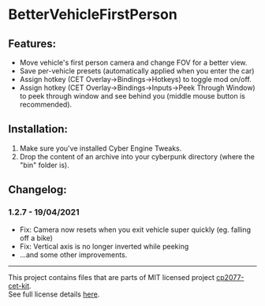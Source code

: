 # BetterVehicleFirstPerson

## Features:

- Move vehicle's first person camera and change FOV for a better view.  
- Save per-vehicle presets (automatically applied when you enter the car)  
- Assign hotkey (CET Overlay->Bindings->Hotkeys) to toggle mod on/off.  
- Assign hotkey (CET Overlay->Bindings->Inputs->Peek Through Window) to peek through window and see behind you (middle mouse button is recommended).  


## Installation:

1. Make sure you've installed Cyber Engine Tweaks.
2. Drop the content of an archive into your cyberpunk directory (where the "bin" folder is).

## Changelog:

### 1.2.7 - 19/04/2021
- Fix: Camera now resets when you exit vehicle super quickly (eg. falling off a bike)
- Fix: Vertical axis is no longer inverted while peeking
- ...and some other improvements.

----

This project contains files that are parts of MIT licensed project [cp2077-cet-kit](https://github.com/psiberx/cp2077-cet-kit).  
See full license details [here](https://github.com/psiberx/cp2077-cet-kit/blob/main/LICENSE).  
